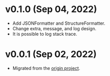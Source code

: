 # v0.1.0 (Sep 04, 2022)

-   Add JSONFormatter and StructureFormatter.
-   Change extra, message, and log design.
-   It is possible to log stack trace.

# v0.0.1 (Sep 02, 2022)

-   Migrated from the [origin project](https://github.com/xybor/xyplatform).
